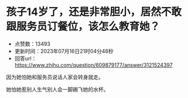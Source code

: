 # 孩子14岁了，还是非常胆小，居然不敢跟服务员订餐位，该怎么教育她？
- 点赞数：13493
- 更新时间：2023年07月16日21时04分48秒
- 回答url：https://www.zhihu.com/question/609879177/answer/3121524397
<body>
 <p data-pid="BFTAyiBk">因为她怕她和服务员说话人家会转身就走。</p>
 <p data-pid="nM4aDsb6">她怕她惹别人生气别人会一脚踢飞她的水杯。</p>
</body>